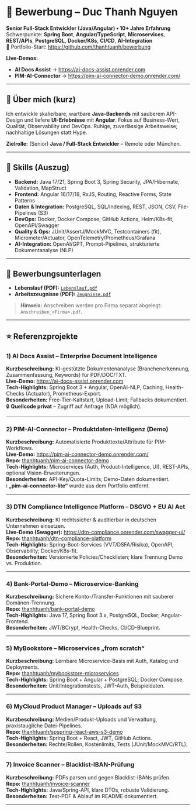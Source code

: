 # 📌 Bewerbung – Duc Thanh Nguyen

**Senior Full-Stack Entwickler (Java/Angular) • 10+ Jahre Erfahrung**  
Schwerpunkte: **Spring Boot**, **Angular/TypeScript**, **Microservices**, **REST/APIs**, **PostgreSQL**, **Docker/K8s**, **CI/CD**, **AI-Integration**  
🔗 Portfolio-Start: https://github.com/thanhtuanh/bewerbung

**Live-Demos:**  
- **AI Docs Assist** → https://ai-docs-assist.onrender.com  
- **PIM-AI-Connector** → https://pim-ai-connector-demo.onrender.com/

---

## 🧭 Über mich (kurz)
Ich entwickle skalierbare, wartbare **Java-Backends** mit sauberem API-Design und liefere **UI-Erlebnisse** mit **Angular**. Fokus auf Business-Wert, Qualität, Observability und DevOps. Ruhige, zuverlässige Arbeitsweise; nachhaltige Lösungen statt Hype.

**Zielrolle:** (Senior) **Java / Full-Stack Entwickler** – Remote oder München.

---

## 🧰 Skills (Auszug)
- **Backend:** Java 17/21, Spring Boot 3, Spring Security, JPA/Hibernate, Validation, MapStruct  
- **Frontend:** Angular 16/17/18, RxJS, Routing, Reactive Forms, State Patterns  
- **Daten & Integration:** PostgreSQL, SQL/Indexing, REST, JSON, CSV, File-Pipelines (S3)  
- **DevOps:** Docker, Docker Compose, GitHub Actions, Helm/K8s-fit, OpenAPI/Swagger  
- **Quality & Ops:** JUnit/AssertJ/MockMVC, Testcontainers (fit), Micrometer/Actuator, OpenTelemetry/Prometheus/Grafana  
- **AI-Integration:** OpenAI/GPT, Prompt-Pipelines, strukturierte Dokumentanalyse (NLP)

---

## 📄 Bewerbungsunterlagen
- **Lebenslauf (PDF):** [`Lebenslauf.pdf`](./Lebenslauf.pdf)
- **Arbeitszeugnisse (PDF):** [`Zeugnisse.pdf`](./Zeugnisse.pdf)

> **Hinweis:** Anschreiben werden pro Firma separat abgelegt: `Anschreiben_<Firma>.pdf`.

---

## ⭐ Referenzprojekte

### 1) AI Docs Assist – Enterprise Document Intelligence
**Kurzbeschreibung:** KI-gestützte Dokumentenanalyse (Branchenerkennung, Zusammenfassung, Keywords) für PDF/DOC/TXT.  
**Live-Demo:** https://ai-docs-assist.onrender.com  
**Tech-Highlights:** Spring Boot 3 + Angular, OpenAI-NLP, Caching, Health-Checks (Actuator), Prometheus-Export.  
**Besonderheiten:** Free-Tier-Kaltstart, Upload-Limit; Fallbacks dokumentiert.  
🔒 **Quellcode privat** – Zugriff auf Anfrage (NDA möglich).

---

### 2) PIM-AI-Connector – Produktdaten-Intelligenz (Demo)
**Kurzbeschreibung:** Automatisierte Produkttexte/Attribute für PIM-Workflows.  
**Live-Demo:** https://pim-ai-connector-demo.onrender.com/  
**Repo:** [thanhtuanh/pim-ai-connector-demo](https://github.com/thanhtuanh/pim-ai-connector-demo)  
**Tech-Highlights:** Microservices (Auth, Product-Intelligence, UI), REST-APIs, optional Vision-Erweiterungen.  
**Besonderheiten:** API-Key/Quota-Limits; Demo-Daten dokumentiert.  
ℹ️ **„pim-ai-connector-lite“** wurde aus dem Portfolio entfernt.

---

### 3) DTN Compliance Intelligence Platform – DSGVO + EU AI Act
**Kurzbeschreibung:** KI rechtssicher & auditierbar in deutschen Unternehmen einsetzen.  
**Live-Demo (Swagger):** https://dtn-compliance.onrender.com/swagger-ui/  
**Repo:** [thanhtuanh/dtn-compliance-platform](https://github.com/thanhtuanh/dtn-compliance-platform)  
**Tech-Highlights:** Spring-Boot-Services (VVT/DSFA/Risiko), OpenAPI, Observability; Docker/K8s-fit.  
**Besonderheiten:** Versionierte Policies/Checklisten; klare Trennung Demo vs. Produktion.

---

### 4) Bank-Portal-Demo – Microservice-Banking
**Kurzbeschreibung:** Sichere Konto-/Transfer-Funktionen mit sauberer Domänen-Trennung.  
**Repo:** [thanhtuanh/bank-portal-demo](https://github.com/thanhtuanh/bank-portal-demo)  
**Tech-Highlights:** Java 17, Spring Boot 3.x, PostgreSQL, Docker; Angular-Frontend.  
**Besonderheiten:** JWT/BCrypt, Health-Checks, CI/CD-Blueprint.

---

### 5) MyBookstore – Microservices „from scratch“
**Kurzbeschreibung:** Lernbare Microservice-Basis mit Auth, Katalog und Deployments.  
**Repo:** [thanhtuanh/mybookstore-microservices](https://github.com/thanhtuanh/mybookstore-microservices)  
**Tech-Highlights:** Spring Boot + Angular + PostgreSQL; Docker Compose.  
**Besonderheiten:** Unit/Integrationstests, JWT-Auth, Beispieldaten.

---

### 6) MyCloud Product Manager – Uploads auf S3
**Kurzbeschreibung:** Medien/Produkt-Uploads und Verwaltung, praxistaugliche Datei-Pipelines.  
**Repo:** [thanhtuanh/spspring-react-aws-s3-demo](https://github.com/thanhtuanh/spspring-react-aws-s3-demo)  
**Tech-Highlights:** Spring Boot + React, JWT, GitHub Actions.  
**Besonderheiten:** Rechte/Rollen, Kostenlimits, Tests (JUnit/MockMVC/RTL).

---

### 7) Invoice Scanner – Blacklist-IBAN-Prüfung
**Kurzbeschreibung:** PDFs parsen und gegen Blacklist-IBANs prüfen.  
**Repo:** [thanhtuanh/invoice-scanner](https://github.com/thanhtuanh/invoice-scanner)  
**Tech-Highlights:** Java/Spring-API, klare DTOs, robuste Validierung.  
**Besonderheiten:** Test-PDF & Ablauf im README dokumentiert.

---

